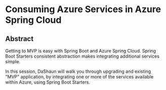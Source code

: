 # Consuming Azure Services in Azure Spring Cloud

## Abstract

Getting to MVP is easy with Spring Boot and Azure Spring Cloud.
Spring Boot Starters consistent abstraction makes integrating additional services simple.

In this session, DaShaun will walk you through upgrading and existing "MVP" application,
by integrating one or more of the services available within Azure, using Spring Boot Starters.

